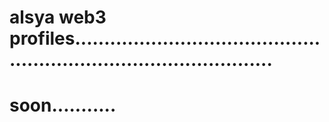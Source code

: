 # alsya web3 profiles.......................................................................................
# soon...........
